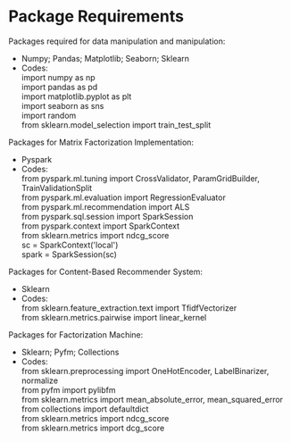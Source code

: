 # Package Requirements

Packages required for data manipulation and manipulation: 
- Numpy; Pandas; Matplotlib; Seaborn; Sklearn
- Codes:  
import numpy as np  
import pandas as pd  
import matplotlib.pyplot as plt  
import seaborn as sns  
import random  
from sklearn.model_selection import train_test_split  

Packages for Matrix Factorization Implementation: 
- Pyspark
- Codes:  
from pyspark.ml.tuning import CrossValidator, ParamGridBuilder, TrainValidationSplit  
from pyspark.ml.evaluation import RegressionEvaluator  
from pyspark.ml.recommendation import ALS  
from pyspark.sql.session import SparkSession  
from pyspark.context import SparkContext  
from sklearn.metrics import ndcg_score  
sc = SparkContext('local')  
spark = SparkSession(sc)  

Packages for Content-Based Recommender System: 
- Sklearn
- Codes:  
from sklearn.feature_extraction.text import TfidfVectorizer  
from sklearn.metrics.pairwise import linear_kernel  

Packages for Factorization Machine: 
- Sklearn; Pyfm; Collections
- Codes:  
from sklearn.preprocessing import OneHotEncoder, LabelBinarizer, normalize  
from pyfm import pylibfm  
from sklearn.metrics import mean_absolute_error, mean_squared_error  
from collections import defaultdict  
from sklearn.metrics import ndcg_score  
from sklearn.metrics import dcg_score  
